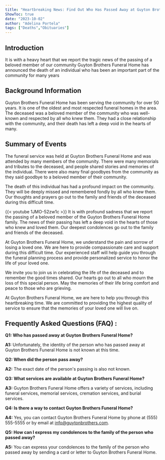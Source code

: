 ```yaml
---
title: "Heartbreaking News: Find Out Who Has Passed Away at Guyton Brothers Funeral Home"
ShowToc: true 
date: "2023-10-02"
author: "Adelina Portela" 
tags: ["Deaths","Obituaries"]
---
```

## Introduction

It is with a heavy heart that we report the tragic news of the passing of a beloved member of our community Guyton Brothers Funeral Home has announced the death of an individual who has been an important part of the community for many years 

## Background Information

Guyton Brothers Funeral Home has been serving the community for over 50 years. It is one of the oldest and most respected funeral homes in the area. The deceased was a beloved member of the community who was well-known and respected by all who knew them. They had a close relationship with the community, and their death has left a deep void in the hearts of many. 

## Summary of Events

The funeral service was held at Guyton Brothers Funeral Home and was attended by many members of the community. There were many memorials and tributes to the deceased, and people shared stories and memories of the individual. There were also many final goodbyes from the community as they said goodbye to a beloved member of their community. 

The death of this individual has had a profound impact on the community. They will be deeply missed and remembered fondly by all who knew them. Our thoughts and prayers go out to the family and friends of the deceased during this difficult time.

{{< youtube 1JMO-52zw1c >}} 
It is with profound sadness that we report the passing of a beloved member of the Guyton Brothers Funeral Home family. The news of their passing has left a deep void in the hearts of those who knew and loved them. Our deepest condolences go out to the family and friends of the deceased. 

At Guyton Brothers Funeral Home, we understand the pain and sorrow of losing a loved one. We are here to provide compassionate care and support during this difficult time. Our experienced staff will help guide you through the funeral planning process and provide personalized service to honor the life of your loved one. 

We invite you to join us in celebrating the life of the deceased and to remember the good times shared. Our hearts go out to all who mourn the loss of this special person. May the memories of their life bring comfort and peace to those who are grieving. 

At Guyton Brothers Funeral Home, we are here to help you through this heartbreaking time. We are committed to providing the highest quality of service to ensure that the memories of your loved one will live on.

## Frequently Asked Questions (FAQ) :
**Q1: Who has passed away at Guyton Brothers Funeral Home?**

**A1:** Unfortunately, the identity of the person who has passed away at Guyton Brothers Funeral Home is not known at this time.

**Q2: When did the person pass away?**

**A2:** The exact date of the person's passing is also not known. 

**Q3: What services are available at Guyton Brothers Funeral Home?**

**A3:** Guyton Brothers Funeral Home offers a variety of services, including funeral services, memorial services, cremation services, and burial services. 

**Q4: Is there a way to contact Guyton Brothers Funeral Home?**

**A4:** Yes, you can contact Guyton Brothers Funeral Home by phone at (555) 555-5555 or by email at info@guytonbrothers.com.

**Q5: How can I express my condolences to the family of the person who passed away?**

**A5:** You can express your condolences to the family of the person who passed away by sending a card or letter to Guyton Brothers Funeral Home.



